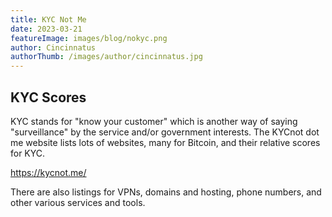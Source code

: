 ```yaml
---
title: KYC Not Me
date: 2023-03-21
featureImage: images/blog/nokyc.png
author: Cincinnatus
authorThumb: /images/author/cincinnatus.jpg
---
```


## KYC Scores

KYC stands for "know your customer" which is another way of saying "surveillance" by the service and/or government interests. The KYCnot dot me website lists lots of websites, many for Bitcoin, and their relative scores for KYC.

https://kycnot.me/

There are also listings for VPNs, domains and hosting, phone numbers, and other various services and tools.
